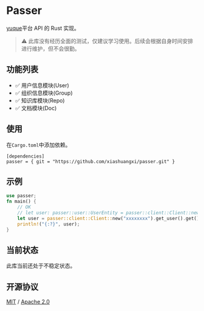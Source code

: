 # Passer
[yuque]平台 API 的 Rust 实现。

> ⚠ 此库没有经历全面的测试，仅建议学习使用。后续会根据自身时间安排进行维护，但不会很勤。

## 功能列表
- ✅ 用户信息模块(User)
- ✅ 组织信息模块(Group)
- ✅ 知识库模块(Repo)
- ✅ 文档模块(Doc)

## 使用
在`Cargo.toml`中添加依赖。
```
[dependencies]
passer = { git = "https://github.com/xiashuangxi/passer.git" }
```

## 示例
``` rust
use passer;
fn main() {
    // OK
    // let user: passer::user::UserEntity = passer::client::Client::new("xxxxxxxx").get_user().get().unwrap();
    let user = passer::client::Client::new("xxxxxxxx").get_user().get().unwrap();
    println!("{:?}", user);
}
```

## 当前状态
此库当前还处于不稳定状态。

## 开源协议
[MIT] / [Apache 2.0]

[yuque]: https://www.yuque.com
[MIT]: https://github.com/xiashuangxi/passer/blob/master/LICENSE-MIT
[Apache 2.0]: https://github.com/xiashuangxi/passer/blob/master/LICENSE-APACHE